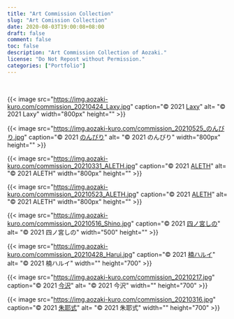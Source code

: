 ```yaml
---
title: "Art Commission Collection"
slug: "Art Comission Collection"
date: 2020-08-03T19:00:08+08:00
draft: false
comment: false
toc: false
description: "Art Commission Collection of Aozaki."
license: "Do Not Repost without Permission."
categories: ["Portfolio"]
---
```


<br>

{{< image src="https://img.aozaki-kuro.com/commission_20210424_Laxy.jpg" caption="© 2021 [Laxy](https://twitter.com/laxyiii/status/1385985122332155908)" alt= "© 2021 Laxy" width="800px" height="" >}}

{{< image src="https://img.aozaki-kuro.com/commission_20210525_のんびり.jpg" caption="© 2021 [のんびり](https://twitter.com/nonbi_re/status/1397497316060270600)" alt= "© 2021 のんびり" width="800px" height="" >}}

{{< image src="https://img.aozaki-kuro.com/commission_20210331_ALETH.jpg" caption="© 2021 [ALETH](https://twitter.com/riva_poul/status/1377187662084341760)" alt= "© 2021 ALETH" width="800px" height="" >}}

{{< image src="https://img.aozaki-kuro.com/commission_20210523_ALETH.jpg" caption="© 2021 [ALETH](https://twitter.com/riva_poul/status/1396390446390300674)" alt= "© 2021 ALETH" width="800px" height="" >}}

{{< image src="https://img.aozaki-kuro.com/commission_20210516_Shino.jpg" caption="© 2021 [四ノ宮しの](https://twitter.com/sinosino141/status/1393899030342782977)" alt= "© 2021 四ノ宮しの" width="500" height="" >}}

{{< image src="https://img.aozaki-kuro.com/commission_20210428_Harui.jpg" caption="© 2021 [楠ハルイ](https://twitter.com/hr_x9_/status/1387324035655036930)" alt= "© 2021 楠ハルイ" width="" height="700" >}}

{{< image src="https://img.aozaki-kuro.com/commission_20210217.jpg" caption="© 2021 [今沢](https://twitter.com/animarcat)" alt= "© 2021 今沢" width="" height="700" >}}

{{< image src="https://img.aozaki-kuro.com/commission_20210316.jpg" caption="© 2021 [朱耶式](https://twitter.com/akaya_siki/status/1371584249745186817)" alt= "© 2021 朱耶式" width="" height="700" >}}
